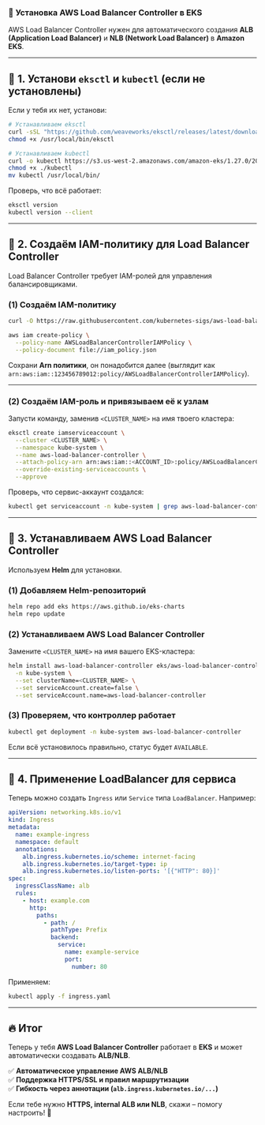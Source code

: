 ### 🚀 **Установка AWS Load Balancer Controller в EKS**  
AWS Load Balancer Controller нужен для автоматического создания **ALB (Application Load Balancer)** и **NLB (Network Load Balancer)** в **Amazon EKS**.

---

## **📌 1. Установи `eksctl` и `kubectl` (если не установлены)**
Если у тебя их нет, установи:

```sh
# Устанавливаем eksctl
curl -sSL "https://github.com/weaveworks/eksctl/releases/latest/download/eksctl_Linux_amd64" -o /usr/local/bin/eksctl
chmod +x /usr/local/bin/eksctl

# Устанавливаем kubectl
curl -o kubectl https://s3.us-west-2.amazonaws.com/amazon-eks/1.27.0/2023-11-27/bin/linux/amd64/kubectl
chmod +x ./kubectl
mv kubectl /usr/local/bin/
```

Проверь, что всё работает:
```sh
eksctl version
kubectl version --client
```

---

## **📌 2. Создаём IAM-политику для Load Balancer Controller**
Load Balancer Controller требует IAM-ролей для управления балансировщиками.

### **(1) Создаём IAM-политику**
```sh
curl -O https://raw.githubusercontent.com/kubernetes-sigs/aws-load-balancer-controller/main/docs/install/iam_policy.json

aws iam create-policy \
  --policy-name AWSLoadBalancerControllerIAMPolicy \
  --policy-document file://iam_policy.json
```

Сохрани **Arn политики**, он понадобится далее (выглядит как `arn:aws:iam::123456789012:policy/AWSLoadBalancerControllerIAMPolicy`).

---

### **(2) Создаём IAM-роль и привязываем её к узлам**
Запусти команду, заменив `<CLUSTER_NAME>` на имя твоего кластера:

```sh
eksctl create iamserviceaccount \
  --cluster <CLUSTER_NAME> \
  --namespace kube-system \
  --name aws-load-balancer-controller \
  --attach-policy-arn arn:aws:iam::<ACCOUNT_ID>:policy/AWSLoadBalancerControllerIAMPolicy \
  --override-existing-serviceaccounts \
  --approve
```

Проверь, что сервис-аккаунт создался:
```sh
kubectl get serviceaccount -n kube-system | grep aws-load-balancer-controller
```

---

## **📌 3. Устанавливаем AWS Load Balancer Controller**
Используем **Helm** для установки.

### **(1) Добавляем Helm-репозиторий**
```sh
helm repo add eks https://aws.github.io/eks-charts
helm repo update
```

### **(2) Устанавливаем AWS Load Balancer Controller**
Замените `<CLUSTER_NAME>` на имя вашего EKS-кластера:
```sh
helm install aws-load-balancer-controller eks/aws-load-balancer-controller \
  -n kube-system \
  --set clusterName=<CLUSTER_NAME> \
  --set serviceAccount.create=false \
  --set serviceAccount.name=aws-load-balancer-controller
```

### **(3) Проверяем, что контроллер работает**
```sh
kubectl get deployment -n kube-system aws-load-balancer-controller
```
Если всё установилось правильно, статус будет `AVAILABLE`.

---

## **📌 4. Применение LoadBalancer для сервиса**
Теперь можно создать `Ingress` или `Service` типа `LoadBalancer`. Например:

```yaml
apiVersion: networking.k8s.io/v1
kind: Ingress
metadata:
  name: example-ingress
  namespace: default
  annotations:
    alb.ingress.kubernetes.io/scheme: internet-facing
    alb.ingress.kubernetes.io/target-type: ip
    alb.ingress.kubernetes.io/listen-ports: '[{"HTTP": 80}]'
spec:
  ingressClassName: alb
  rules:
    - host: example.com
      http:
        paths:
          - path: /
            pathType: Prefix
            backend:
              service:
                name: example-service
                port:
                  number: 80
```

Применяем:
```sh
kubectl apply -f ingress.yaml
```

---

## **🔥 Итог**
Теперь у тебя **AWS Load Balancer Controller** работает в **EKS** и может автоматически создавать **ALB/NLB**.  

✅ **Автоматическое управление AWS ALB/NLB**  
✅ **Поддержка HTTPS/SSL и правил маршрутизации**  
✅ **Гибкость через аннотации (`alb.ingress.kubernetes.io/...`)**  

Если тебе нужно **HTTPS, internal ALB или NLB**, скажи – помогу настроить! 🚀


